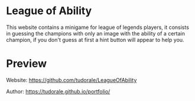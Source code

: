 # League of Ability
This website contains a minigame for league of legends players, it consists in guessing the champions with only an image with the ability of a certain champion, if you don't guess at first a hint button will appear to help you.

# Preview
Website: https://github.com/tudorale/LeagueOfAbility

Author: https://tudorale.github.io/portfolio/
